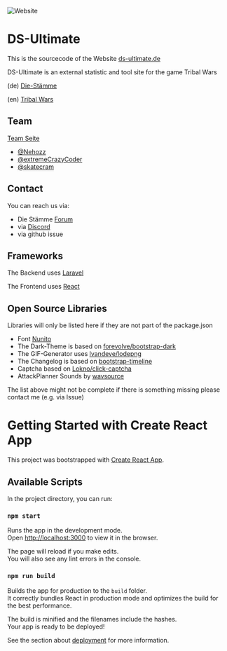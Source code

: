 ![Website](https://img.shields.io/website?down_message=Offline&up_message=Online&url=https%3A%2F%2Fds-ultimate.de%2F)

# DS-Ultimate

This is the sourcecode of the Website [ds-ultimate.de](https://ds-ultimate.de/)

DS-Ultimate is an external statistic and tool site for the game Tribal Wars

(de) [Die-Stämme](https://www.die-staemme.de)

(en) [Tribal Wars](https://www.tribalwars.net)

## Team
[Team Seite](http://ds-ultimate.de/team)
* [@Nehozz](https://github.com/Nehozz)
* [@extremeCrazyCoder](https://github.com/extremeCrazyCoder)
* [@skatecram](https://github.com/skatecram)


## Contact

You can reach us via:
- Die Stämme [Forum](https://forum.die-staemme.de/index.php?threads/die-neue-ds-ultimate-webseite.192322/)
- via [Discord](https://discord.com/invite/PPwyZYk)
- via github issue

## Frameworks
The Backend uses [Laravel](https://github.com/laravel/laravel)

The Frontend uses [React](https://github.com/facebook/react)

## Open Source Libraries
Libraries will only be listed here if they are not part of the package.json
- Font [Nunito](https://fonts.google.com/specimen/Nunito/tester)
- The Dark-Theme is based on [forevolve/bootstrap-dark](https://github.com/forevolve/bootstrap-dark)
- The GIF-Generator uses [lvandeve/lodepng](https://github.com/lvandeve/lodepng)
- The Changelog is based on [bootstrap-timeline](https://bootstrapthemes.co/item/bootstrap-timeline/)
- Captcha based on [Lokno/click-captcha](https://github.com/Lokno/click-captcha)
- AttackPlanner Sounds by [wavsource](https://www.wavsource.com/)

The list above might not be complete if there is something missing please contact me (e.g. via Issue)

[//]: # (TODO: integrate the scripts below into an howto part of the readme, because it should be possible to run the frontend locally without backend)
# Getting Started with Create React App

This project was bootstrapped with [Create React App](https://github.com/facebook/create-react-app).

## Available Scripts

In the project directory, you can run:

### `npm start`

Runs the app in the development mode.\
Open [http://localhost:3000](http://localhost:3000) to view it in the browser.

The page will reload if you make edits.\
You will also see any lint errors in the console.

### `npm run build`

Builds the app for production to the `build` folder.\
It correctly bundles React in production mode and optimizes the build for the best performance.

The build is minified and the filenames include the hashes.\
Your app is ready to be deployed!

See the section about [deployment](https://facebook.github.io/create-react-app/docs/deployment) for more information.
